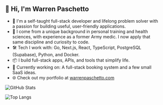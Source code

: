 ## 👋 Hi, I'm **Warren Paschetto** 

- 📖 I'm a self-taught full-stack developer and lifelong problem solver with a passion for building useful, user-friendly applications.
- 🧠 I come from a unique background in personal training and health sciences, with experience as a former Army medic. I now apply that same discipline and curiosity to code.
- 🛠️ Tech I work with: Go, Next.js, React, TypeScript, PostgreSQL (Supabase), Python, and Docker.
- 📦 I build full-stack apps, APIs, and tools that simplify life.
- 🚀 Currently working on: A full-stack booking system and a few small SaaS ideas.
- 🌐 Check out my portfolio at [warrenpaschetto.com](https://www.warrenpaschetto.com/)



![GitHub Stats](https://github-readme-stats.vercel.app/api?username=warrenpaschetto&show_icons=true&theme=neon)

![Top Langs](https://github-readme-stats.vercel.app/api/top-langs/?username=warrenpaschetto&layout=compact&theme=transparent)

